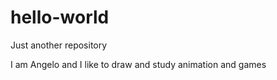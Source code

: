 # hello-world
Just another repository

I am Angelo and I like to draw and study animation and games

